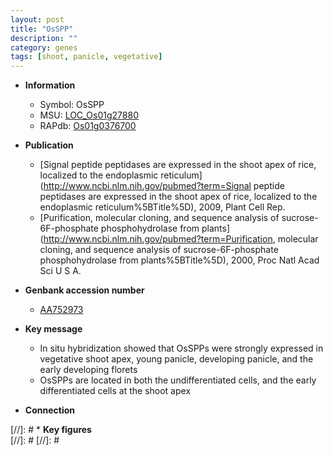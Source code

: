 ```yaml
---
layout: post
title: "OsSPP"
description: ""
category: genes
tags: [shoot, panicle, vegetative]
---
```


* **Information**  
    + Symbol: OsSPP  
    + MSU: [LOC_Os01g27880](http://rice.plantbiology.msu.edu/cgi-bin/ORF_infopage.cgi?orf=LOC_Os01g27880)  
    + RAPdb: [Os01g0376700](http://rapdb.dna.affrc.go.jp/viewer/gbrowse_details/irgsp1?name=Os01g0376700)  

* **Publication**  
    + [Signal peptide peptidases are expressed in the shoot apex of rice, localized to the endoplasmic reticulum](http://www.ncbi.nlm.nih.gov/pubmed?term=Signal peptide peptidases are expressed in the shoot apex of rice, localized to the endoplasmic reticulum%5BTitle%5D), 2009, Plant Cell Rep.
    + [Purification, molecular cloning, and sequence analysis of sucrose-6F-phosphate phosphohydrolase from plants](http://www.ncbi.nlm.nih.gov/pubmed?term=Purification, molecular cloning, and sequence analysis of sucrose-6F-phosphate phosphohydrolase from plants%5BTitle%5D), 2000, Proc Natl Acad Sci U S A.

* **Genbank accession number**  
    + [AA752973](http://www.ncbi.nlm.nih.gov/nuccore/AA752973)

* **Key message**  
    + In situ hybridization showed that OsSPPs were strongly expressed in vegetative shoot apex, young panicle, developing panicle, and the early developing florets
    + OsSPPs are located in both the undifferentiated cells, and the early differentiated cells at the shoot apex

* **Connection**  

[//]: # * **Key figures**  
[//]: # 
[//]: # 
